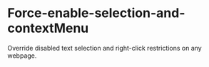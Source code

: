 # Force-enable-selection-and-contextMenu
Override disabled text selection and right-click restrictions on any webpage.
